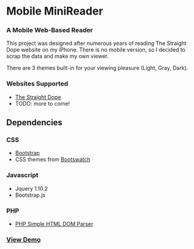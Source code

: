 Mobile MiniReader
==========

### A Mobile Web-Based Reader

This project was designed after numerous years of reading The Straight Dope website on my iPhone. There is no mobile version, so I decided to scrap the data and make my own viewer. 

There are 3 themes built-in for your viewing pleasure (Light, Gray, Dark).

### Websites Supported

* [The Straight Dope](http://straightdope.com/)
* TODO: more to come!

## Dependencies

### CSS
* [Bootstrap](http://getbootstrap.com)
* CSS themes from [Bootswatch](http://bootswatch.com/)

### Javascript
* Jquery 1.10.2
* Bootstrap.js

### PHP
* [PHP Simple HTML DOM Parser](http://simplehtmldom.sourceforge.net/)

### [View Demo](http://hcs.harvard.edu/saagar/minireader)

